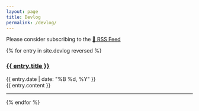 ```yaml
---
layout: page
title: Devlog
permalink: /devlog/
---
```


Please consider subscribing to the <a href="/devlog-feed.xml">📡 RSS Feed</a>

{% for entry in site.devlog reversed %}
  <article class="devlog-entry">
    <h3><a href="{{ entry.url | relative_url }}">{{ entry.title }}</a></h3>
    <time>{{ entry.date | date: "%B %d, %Y" }}</time>
    <div class="content">
      {{ entry.content }}
    </div>
  </article>
  <hr>
{% endfor %}